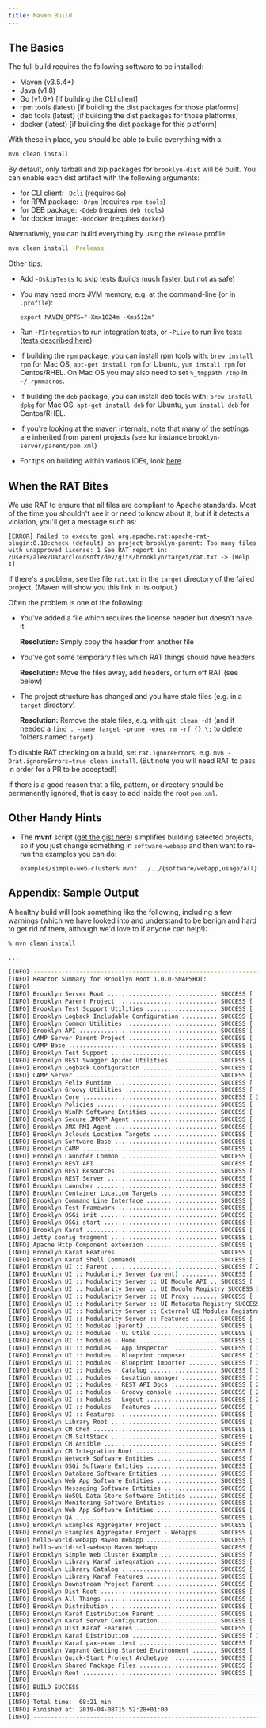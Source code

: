 ```yaml
---
title: Maven Build
---
```


## The Basics

The full build requires the following software to be installed:

* Maven (v3.5.4+)
* Java (v1.8)
* Go (v1.6+) [if building the CLI client]
* rpm tools (latest) [if building the dist packages for those platforms]
* deb tools (latest) [if building the dist packages for those platforms]
* docker (latest) [if building the dist package for this platform]

With these in place, you should be able to build everything with a:

```bash
mvn clean install
```

By default, only tarball and zip packages for `brooklyn-dist` will be built. You can enable each dist artifact with the following arguments:
- for CLI client: `-Dcli` (requires `Go`)
- for RPM package: `-Drpm` (requires `rpm tools`)
- for DEB package: `-Ddeb` (requires `deb tools`)
- for docker image: `-Ddocker` (requires `docker`)

Alternatively, you can build everything by using the `release` profile:

```bash
mvn clean install -Prelease
```

Other tips:

* Add `-DskipTests` to skip tests (builds much faster, but not as safe)

* You may need more JVM memory, e.g. at the command-line (or in `.profile`):

  `export MAVEN_OPTS="-Xmx1024m -Xms512m"`

* Run `-PIntegration` to run integration tests, or `-PLive` to run live tests
  ([tests described here]({{book.path.docs}}/dev/code/tests.md))

* If building the `rpm` package, you can install rpm tools with: `brew install rpm` for Mac OS, `apt-get install rpm` for Ubuntu, `yum install rpm` for Centos/RHEL.
  On Mac OS you may also need to set `%_tmppath /tmp` in `~/.rpmmacros`.

* If building the `deb` package, you can install deb tools with: `brew install dpkg` for Mac OS, `apt-get install deb` for Ubuntu, `yum install deb` for Centos/RHEL.

* If you're looking at the maven internals, note that many of the settings are inherited from parent projects (see for instance `brooklyn-server/parent/pom.xml`)

* For tips on building within various IDEs, look [here]({{book.path.docs}}/dev/env/ide/index.md).


## When the RAT Bites

We use RAT to ensure that all files are compliant to Apache standards.  Most of the time you shouldn't see it or need to know about it, but if it detects a violation, you'll get a message such as:

    [ERROR] Failed to execute goal org.apache.rat:apache-rat-plugin:0.10:check (default) on project brooklyn-parent: Too many files with unapproved license: 1 See RAT report in: /Users/alex/Data/cloudsoft/dev/gits/brooklyn/target/rat.txt -> [Help 1]

If there's a problem, see the file `rat.txt` in the `target` directory of the failed project.  (Maven will show you this link in its output.)

Often the problem is one of the following:

* You've added a file which requires the license header but doesn't have it

  **Resolution:**  Simply copy the header from another file

* You've got some temporary files which RAT things should have headers

  **Resolution:**  Move the files away, add headers, or turn off RAT (see below)

* The project structure has changed and you have stale files (e.g. in a `target` directory)

  **Resolution:**  Remove the stale files, e.g. with `git clean -df` (and if needed a `find . -name target -prune -exec rm -rf {} \;` to delete folders named `target`)

To disable RAT checking on a build, set `rat.ignoreErrors`, e.g. `mvn -Drat.ignoreErrors=true clean install`.  (But note you will need RAT to pass in order for a PR to be accepted!)

If there is a good reason that a file, pattern, or directory should be permanently ignored, that is easy to add inside the root `pom.xml`.


## Other Handy Hints

* The **mvnf** script 
  ([get the gist here](https://gist.github.com/2241800)) 
  simplifies building selected projects, so if you just change something in `software-webapp` 
  and then want to re-run the examples you can do:
  
  `examples/simple-web-cluster% mvnf ../../{software/webapp,usage/all}` 

## Appendix: Sample Output

A healthy build will look something like the following,
including a few warnings (which we have looked into and
understand to be benign and hard to get rid of them,
although we'd love to if anyone can help!):

```bash
% mvn clean install

...

[INFO] ------------------------------------------------------------------------
[INFO] Reactor Summary for Brooklyn Root 1.0.0-SNAPSHOT:
[INFO]
[INFO] Brooklyn Server Root ............................... SUCCESS [  0.567 s]
[INFO] Brooklyn Parent Project ............................ SUCCESS [  1.552 s]
[INFO] Brooklyn Test Support Utilities .................... SUCCESS [  2.719 s]
[INFO] Brooklyn Logback Includable Configuration .......... SUCCESS [  0.355 s]
[INFO] Brooklyn Common Utilities .......................... SUCCESS [  7.237 s]
[INFO] Brooklyn API ....................................... SUCCESS [  1.229 s]
[INFO] CAMP Server Parent Project ......................... SUCCESS [  0.109 s]
[INFO] CAMP Base .......................................... SUCCESS [  0.893 s]
[INFO] Brooklyn Test Support .............................. SUCCESS [  0.897 s]
[INFO] Brooklyn REST Swagger Apidoc Utilities ............. SUCCESS [  0.733 s]
[INFO] Brooklyn Logback Configuration ..................... SUCCESS [  0.299 s]
[INFO] CAMP Server ........................................ SUCCESS [  1.385 s]
[INFO] Brooklyn Felix Runtime ............................. SUCCESS [  0.534 s]
[INFO] Brooklyn Groovy Utilities .......................... SUCCESS [  0.500 s]
[INFO] Brooklyn Core ...................................... SUCCESS [ 31.521 s]
[INFO] Brooklyn Policies .................................. SUCCESS [  3.556 s]
[INFO] Brooklyn WinRM Software Entities ................... SUCCESS [  1.778 s]
[INFO] Brooklyn Secure JMXMP Agent ........................ SUCCESS [  1.108 s]
[INFO] Brooklyn JMX RMI Agent ............................. SUCCESS [  0.334 s]
[INFO] Brooklyn Jclouds Location Targets .................. SUCCESS [  5.202 s]
[INFO] Brooklyn Software Base ............................. SUCCESS [  6.690 s]
[INFO] Brooklyn CAMP ...................................... SUCCESS [  4.282 s]
[INFO] Brooklyn Launcher Common ........................... SUCCESS [  1.719 s]
[INFO] Brooklyn REST API .................................. SUCCESS [  3.866 s]
[INFO] Brooklyn REST Resources ............................ SUCCESS [  4.475 s]
[INFO] Brooklyn REST Server ............................... SUCCESS [  1.523 s]
[INFO] Brooklyn Launcher .................................. SUCCESS [  2.765 s]
[INFO] Brooklyn Container Location Targets ................ SUCCESS [  2.413 s]
[INFO] Brooklyn Command Line Interface .................... SUCCESS [  2.101 s]
[INFO] Brooklyn Test Framework ............................ SUCCESS [  2.537 s]
[INFO] Brooklyn OSGi init ................................. SUCCESS [  1.517 s]
[INFO] Brooklyn OSGi start ................................ SUCCESS [  1.497 s]
[INFO] Brooklyn Karaf ..................................... SUCCESS [  0.037 s]
[INFO] Jetty config fragment .............................. SUCCESS [  1.381 s]
[INFO] Apache Http Component extension .................... SUCCESS [  0.369 s]
[INFO] Brooklyn Karaf Features ............................ SUCCESS [  0.867 s]
[INFO] Brooklyn Karaf Shell Commands ...................... SUCCESS [  2.625 s]
[INFO] Brooklyn UI :: Parent .............................. SUCCESS [ 25.412 s]
[INFO] Brooklyn UI :: Modularity Server (parent) .......... SUCCESS [  0.138 s]
[INFO] Brooklyn UI :: Modularity Server :: UI Module API .. SUCCESS [  1.085 s]
[INFO] Brooklyn UI :: Modularity Server :: UI Module Registry SUCCESS [  0.802 s]
[INFO] Brooklyn UI :: Modularity Server :: UI Proxy ....... SUCCESS [  0.602 s]
[INFO] Brooklyn UI :: Modularity Server :: UI Metadata Registry SUCCESS [  0.595 s]
[INFO] Brooklyn UI :: Modularity Server :: External UI Modules Registration Hooks SUCCESS [  1.134 s]
[INFO] Brooklyn UI :: Modularity Server :: Features ....... SUCCESS [  2.050 s]
[INFO] Brooklyn UI :: Modules (parent) .................... SUCCESS [  9.488 s]
[INFO] Brooklyn UI :: Modules - UI Utils .................. SUCCESS [  7.689 s]
[INFO] Brooklyn UI :: Modules - Home ...................... SUCCESS [ 34.523 s]
[INFO] Brooklyn UI :: Modules - App inspector ............. SUCCESS [ 37.624 s]
[INFO] Brooklyn UI :: Modules - Blueprint composer ........ SUCCESS [ 39.765 s]
[INFO] Brooklyn UI :: Modules - Blueprint importer ........ SUCCESS [ 31.316 s]
[INFO] Brooklyn UI :: Modules - Catalog ................... SUCCESS [ 32.420 s]
[INFO] Brooklyn UI :: Modules - Location manager .......... SUCCESS [ 30.421 s]
[INFO] Brooklyn UI :: Modules - REST API Docs ............. SUCCESS [ 29.679 s]
[INFO] Brooklyn UI :: Modules - Groovy console ............ SUCCESS [ 27.595 s]
[INFO] Brooklyn UI :: Modules - Logout .................... SUCCESS [ 25.890 s]
[INFO] Brooklyn UI :: Modules - Features .................. SUCCESS [  1.720 s]
[INFO] Brooklyn UI :: Features ............................ SUCCESS [  0.160 s]
[INFO] Brooklyn Library Root .............................. SUCCESS [  0.318 s]
[INFO] Brooklyn CM Chef ................................... SUCCESS [  3.157 s]
[INFO] Brooklyn CM SaltStack .............................. SUCCESS [  1.531 s]
[INFO] Brooklyn CM Ansible ................................ SUCCESS [  1.414 s]
[INFO] Brooklyn CM Integration Root ....................... SUCCESS [  0.172 s]
[INFO] Brooklyn Network Software Entities ................. SUCCESS [  1.458 s]
[INFO] Brooklyn OSGi Software Entities .................... SUCCESS [  1.105 s]
[INFO] Brooklyn Database Software Entities ................ SUCCESS [  2.084 s]
[INFO] Brooklyn Web App Software Entities ................. SUCCESS [  2.996 s]
[INFO] Brooklyn Messaging Software Entities ............... SUCCESS [  3.046 s]
[INFO] Brooklyn NoSQL Data Store Software Entities ........ SUCCESS [  4.885 s]
[INFO] Brooklyn Monitoring Software Entities .............. SUCCESS [  1.048 s]
[INFO] Brooklyn Web App Software Entities ................. SUCCESS [  0.272 s]
[INFO] Brooklyn QA ........................................ SUCCESS [  3.819 s]
[INFO] Brooklyn Examples Aggregator Project ............... SUCCESS [  0.111 s]
[INFO] Brooklyn Examples Aggregator Project - Webapps ..... SUCCESS [  0.158 s]
[INFO] hello-world-webapp Maven Webapp .................... SUCCESS [  0.526 s]
[INFO] hello-world-sql-webapp Maven Webapp ................ SUCCESS [  0.591 s]
[INFO] Brooklyn Simple Web Cluster Example ................ SUCCESS [  1.919 s]
[INFO] Brooklyn Library Karaf integration ................. SUCCESS [  0.087 s]
[INFO] Brooklyn Library Catalog ........................... SUCCESS [  0.316 s]
[INFO] Brooklyn Library Karaf Features .................... SUCCESS [  0.238 s]
[INFO] Brooklyn Downstream Project Parent ................. SUCCESS [  0.082 s]
[INFO] Brooklyn Dist Root ................................. SUCCESS [  0.489 s]
[INFO] Brooklyn All Things ................................ SUCCESS [  1.868 s]
[INFO] Brooklyn Distribution .............................. SUCCESS [  7.541 s]
[INFO] Brooklyn Karaf Distribution Parent ................. SUCCESS [  0.064 s]
[INFO] Brooklyn Karaf Server Configuration ................ SUCCESS [  0.446 s]
[INFO] Brooklyn Dist Karaf Features ....................... SUCCESS [  0.152 s]
[INFO] Brooklyn Karaf Distribution ........................ SUCCESS [ 10.222 s]
[INFO] Brooklyn Karaf pax-exam itest ...................... SUCCESS [  2.030 s]
[INFO] Brooklyn Vagrant Getting Started Environment ....... SUCCESS [  0.190 s]
[INFO] Brooklyn Quick-Start Project Archetype ............. SUCCESS [  0.723 s]
[INFO] Brooklyn Shared Package Files ...................... SUCCESS [  0.328 s]
[INFO] Brooklyn Root ...................................... SUCCESS [  0.439 s]
[INFO] ------------------------------------------------------------------------
[INFO] BUILD SUCCESS
[INFO] ------------------------------------------------------------------------
[INFO] Total time:  08:21 min
[INFO] Finished at: 2019-04-08T15:52:28+01:00
[INFO] ------------------------------------------------------------------------
```
